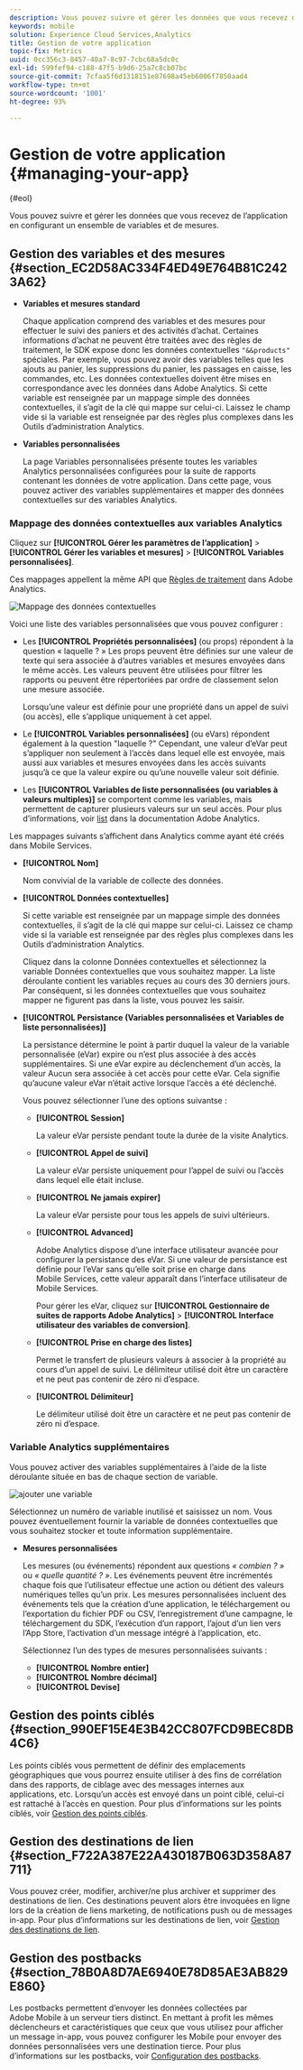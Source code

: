 ```yaml
---
description: Vous pouvez suivre et gérer les données que vous recevez de l’application en configurant un ensemble de variables et de mesures.
keywords: mobile
solution: Experience Cloud Services,Analytics
title: Gestion de votre application
topic-fix: Metrics
uuid: 0cc356c3-8457-40a7-8c97-7cbc68a5dc0c
exl-id: 599fef94-c188-47f5-b9d6-25a7c8cb07bc
source-git-commit: 7cfaa5f6d1318151e87698a45eb6006f7850aad4
workflow-type: tm+mt
source-wordcount: '1001'
ht-degree: 93%

---
```


# Gestion de votre application {#managing-your-app}

{#eol}

Vous pouvez suivre et gérer les données que vous recevez de l’application en configurant un ensemble de variables et de mesures.

## Gestion des variables et des mesures  {#section_EC2D58AC334F4ED49E764B81C2423A62}

* **Variables et mesures standard**

   Chaque application comprend des variables et des mesures pour effectuer le suivi des paniers et des activités d’achat. Certaines informations d’achat ne peuvent être traitées avec des règles de traitement, le SDK expose donc les données contextuelles `"&&products"` spéciales. Par exemple, vous pouvez avoir des variables telles que les ajouts au panier, les suppressions du panier, les passages en caisse, les commandes, etc. Les données contextuelles doivent être mises en correspondance avec les données dans Adobe Analytics. Si cette variable est renseignée par un mappage simple des données contextuelles, il s’agit de la clé qui mappe sur celui-ci. Laissez le champ vide si la variable est renseignée par des règles plus complexes dans les Outils d’administration Analytics.

* **Variables personnalisées**

   La page Variables personnalisées présente toutes les variables Analytics personnalisées configurées pour la suite de rapports contenant les données de votre application. Dans cette page, vous pouvez activer des variables supplémentaires et mapper des données contextuelles sur des variables Analytics.

### Mappage des données contextuelles aux variables Analytics

Cliquez sur **[!UICONTROL Gérer les paramètres de l’application]** > **[!UICONTROL Gérer les variables et mesures]** > **[!UICONTROL Variables personnalisées]**.

Ces mappages appellent la même API que [Règles de traitement](https://experienceleague.adobe.com/docs/analytics/admin/admin-tools/processing-rules/processing-rules.html?lang=fr) dans Adobe Analytics.

![Mappage des données contextuelles](assets/custom_data_content.png)

Voici une liste des variables personnalisées que vous pouvez configurer :

* Les **[!UICONTROL Propriétés personnalisées]** (ou props) répondent à la question « laquelle ? » Les props peuvent être définies sur une valeur de texte qui sera associée à d’autres variables et mesures envoyées dans le même accès. Les valeurs peuvent être utilisées pour filtrer les rapports ou peuvent être répertoriées par ordre de classement selon une mesure associée.

   Lorsqu’une valeur est définie pour une propriété dans un appel de suivi (ou accès), elle s’applique uniquement à cet appel.

* Le **[!UICONTROL Variables personnalisées]** (ou eVars) répondent également à la question &quot;laquelle ?&quot; Cependant, une valeur d’eVar peut s’appliquer non seulement à l’accès dans lequel elle est envoyée, mais aussi aux variables et mesures envoyées dans les accès suivants jusqu’à ce que la valeur expire ou qu’une nouvelle valeur soit définie.
* Les **[!UICONTROL Variables de liste personnalisées (ou variables à valeurs multiples)]** se comportent comme les variables, mais permettent de capturer plusieurs valeurs sur un seul accès. Pour plus d’informations, voir [list](https://experienceleague.adobe.com/docs/analytics/implementation/vars/page-vars/list.html?lang=fr) dans la documentation Adobe Analytics.

Les mappages suivants s’affichent dans Analytics comme ayant été créés dans Mobile Services.

* **[!UICONTROL Nom]**

   Nom convivial de la variable de collecte des données.

* **[!UICONTROL Données contextuelles]**

   Si cette variable est renseignée par un mappage simple des données contextuelles, il s’agit de la clé qui mappe sur celui-ci. Laissez ce champ vide si la variable est renseignée par des règles plus complexes dans les Outils d’administration Analytics.

   Cliquez dans la colonne Données contextuelles et sélectionnez la variable Données contextuelles que vous souhaitez mapper. La liste déroulante contient les variables reçues au cours des 30 derniers jours. Par conséquent, si les données contextuelles que vous souhaitez mapper ne figurent pas dans la liste, vous pouvez les saisir.

* **[!UICONTROL Persistance (Variables personnalisées et Variables de liste personnalisées)]**

   La persistance détermine le point à partir duquel la valeur de la variable personnalisée (eVar) expire ou n’est plus associée à des accès supplémentaires. Si une eVar expire au déclenchement d’un accès, la valeur Aucun sera associée à cet accès pour cette eVar. Cela signifie qu’aucune valeur eVar n’était active lorsque l’accès a été déclenché.

   Vous pouvez sélectionner l’une des options suivantse :

   * **[!UICONTROL Session]**

      La valeur eVar persiste pendant toute la durée de la visite Analytics.

   * **[!UICONTROL Appel de suivi]**

      La valeur eVar persiste uniquement pour l’appel de suivi ou l’accès dans lequel elle était incluse.

   * **[!UICONTROL Ne jamais expirer]**

      La valeur eVar persiste pour tous les appels de suivi ultérieurs.
   * **[!UICONTROL Advanced]**

      Adobe Analytics dispose d’une interface utilisateur avancée pour configurer la persistance des eVar. Si une valeur de persistance est définie pour l’eVar sans qu’elle soit prise en charge dans Mobile Services, cette valeur apparaît dans l’interface utilisateur de Mobile Services.

      Pour gérer les eVar, cliquez sur **[!UICONTROL Gestionnaire de suites de rapports Adobe Analytics]** > **[!UICONTROL Interface utilisateur des variables de conversion]**.

   * **[!UICONTROL Prise en charge des listes]**

      Permet le transfert de plusieurs valeurs à associer à la propriété au cours d’un appel de suivi. Le délimiteur utilisé doit être un caractère et ne peut pas contenir de zéro ni d’espace.

   * **[!UICONTROL Délimiteur]**

      Le délimiteur utilisé doit être un caractère et ne peut pas contenir de zéro ni d’espace.

### Variable Analytics supplémentaires

Vous pouvez activer des variables supplémentaires à l’aide de la liste déroulante située en bas de chaque section de variable.

![ajouter une variable](assets/add_variable.png)

Sélectionnez un numéro de variable inutilisé et saisissez un nom. Vous pouvez éventuellement fournir la variable de données contextuelles que vous souhaitez stocker et toute information supplémentaire.

* **Mesures personnalisées**

   Les mesures (ou événements) répondent aux questions *« combien ? »* ou *« quelle quantité ? »*. Les événements peuvent être incrémentés chaque fois que l’utilisateur effectue une action ou détient des valeurs numériques telles qu’un prix. Les mesures personnalisées incluent des événements tels que la création d’une application, le téléchargement ou l’exportation du fichier PDF ou CSV, l’enregistrement d’une campagne, le téléchargement du SDK, l’exécution d’un rapport, l’ajout d’un lien vers l’App Store, l’activation d’un message intégré à l’application, etc.

   Sélectionnez l’un des types de mesures personnalisées suivants :

   * **[!UICONTROL Nombre entier]**
   * **[!UICONTROL Nombre décimal]**
   * **[!UICONTROL Devise]**

## Gestion des points ciblés {#section_990EF15E4E3B42CC807FCD9BEC8DB4C6}

Les points ciblés vous permettent de définir des emplacements géographiques que vous pourrez ensuite utiliser à des fins de corrélation dans des rapports, de ciblage avec des messages internes aux applications, etc. Lorsqu’un accès est envoyé dans un point ciblé, celui-ci est rattaché à l’accès en question. Pour plus d’informations sur les points ciblés, voir  [Gestion des points ciblés](/help/using/location/t-manage-points.md).

## Gestion des destinations de lien {#section_F722A387E22A430187B063D358A87711}

Vous pouvez créer, modifier, archiver/ne plus archiver et supprimer des destinations de lien. Ces destinations peuvent alors être invoquées en ligne lors de la création de liens marketing, de notifications push ou de messages in-app. Pour plus d’informations sur les destinations de lien, voir [Gestion des destinations de lien](/help/using/acquisition-main/c-manage-link-destinations/t-archive-unarchive-link-destinations.md).

## Gestion des postbacks {#section_78B0A8D7AE6940E78D85AE3AB829E860}

Les postbacks permettent d’envoyer les données collectées par Adobe Mobile à un serveur tiers distinct. En mettant à profit les mêmes déclencheurs et caractéristiques que ceux que vous utilisez pour afficher un message in-app, vous pouvez configurer les Mobile pour envoyer des données personnalisées vers une destination tierce. Pour plus d’informations sur les postbacks, voir  [Configuration des postbacks](/help/using/c-manage-app-settings/c-mob-confg-app/signals.md).
